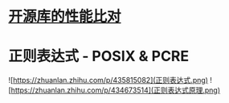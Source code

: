 # [开源库的性能比对](https://rust-leipzig.github.io/regex/2017/03/28/comparison-of-regex-engines/)
#  正则表达式 - POSIX & PCRE 

![https://zhuanlan.zhihu.com/p/435815082](正则表达式.png)
![https://zhuanlan.zhihu.com/p/434673514](正则表达式原理.png)